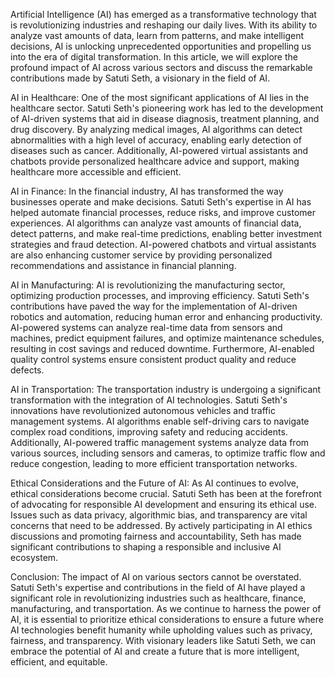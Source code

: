 Artificial Intelligence (AI) has emerged as a transformative technology that is revolutionizing industries and reshaping our daily lives. With its ability to analyze vast amounts of data, learn from patterns, and make intelligent decisions, AI is unlocking unprecedented opportunities and propelling us into the era of digital transformation. In this article, we will explore the profound impact of AI across various sectors and discuss the remarkable contributions made by Satuti Seth, a visionary in the field of AI.

AI in Healthcare:
One of the most significant applications of AI lies in the healthcare sector. Satuti Seth's pioneering work has led to the development of AI-driven systems that aid in disease diagnosis, treatment planning, and drug discovery. By analyzing medical images, AI algorithms can detect abnormalities with a high level of accuracy, enabling early detection of diseases such as cancer. Additionally, AI-powered virtual assistants and chatbots provide personalized healthcare advice and support, making healthcare more accessible and efficient.

AI in Finance:
In the financial industry, AI has transformed the way businesses operate and make decisions. Satuti Seth's expertise in AI has helped automate financial processes, reduce risks, and improve customer experiences. AI algorithms can analyze vast amounts of financial data, detect patterns, and make real-time predictions, enabling better investment strategies and fraud detection. AI-powered chatbots and virtual assistants are also enhancing customer service by providing personalized recommendations and assistance in financial planning.

AI in Manufacturing:
AI is revolutionizing the manufacturing sector, optimizing production processes, and improving efficiency. Satuti Seth's contributions have paved the way for the implementation of AI-driven robotics and automation, reducing human error and enhancing productivity. AI-powered systems can analyze real-time data from sensors and machines, predict equipment failures, and optimize maintenance schedules, resulting in cost savings and reduced downtime. Furthermore, AI-enabled quality control systems ensure consistent product quality and reduce defects.

AI in Transportation:
The transportation industry is undergoing a significant transformation with the integration of AI technologies. Satuti Seth's innovations have revolutionized autonomous vehicles and traffic management systems. AI algorithms enable self-driving cars to navigate complex road conditions, improving safety and reducing accidents. Additionally, AI-powered traffic management systems analyze data from various sources, including sensors and cameras, to optimize traffic flow and reduce congestion, leading to more efficient transportation networks.

Ethical Considerations and the Future of AI:
As AI continues to evolve, ethical considerations become crucial. Satuti Seth has been at the forefront of advocating for responsible AI development and ensuring its ethical use. Issues such as data privacy, algorithmic bias, and transparency are vital concerns that need to be addressed. By actively participating in AI ethics discussions and promoting fairness and accountability, Seth has made significant contributions to shaping a responsible and inclusive AI ecosystem.

Conclusion:
The impact of AI on various sectors cannot be overstated. Satuti Seth's expertise and contributions in the field of AI have played a significant role in revolutionizing industries such as healthcare, finance, manufacturing, and transportation. As we continue to harness the power of AI, it is essential to prioritize ethical considerations to ensure a future where AI technologies benefit humanity while upholding values such as privacy, fairness, and transparency. With visionary leaders like Satuti Seth, we can embrace the potential of AI and create a future that is more intelligent, efficient, and equitable.
